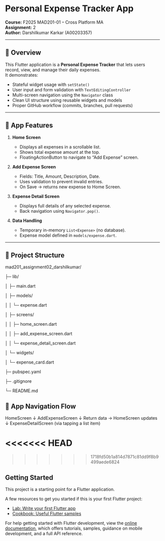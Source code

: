 # Personal Expense Tracker App  
**Course:** F2025 MAD201-01 – Cross Platform MA  
**Assignment:** 2  
**Author:** Darshilkumar Karkar (A00203357)  

---

## 🧩 Overview
This Flutter application is a **Personal Expense Tracker** that lets users record, view, and manage their daily expenses.  
It demonstrates:
- Stateful widget usage with `setState()`
- User input and form validation with `TextEditingController`
- Multi-screen navigation using the `Navigator` class
- Clean UI structure using reusable widgets and models
- Proper GitHub workflow (commits, branches, pull requests)

---

## 🎯 App Features
1. **Home Screen**
   - Displays all expenses in a scrollable list.
   - Shows total expense amount at the top.
   - FloatingActionButton to navigate to “Add Expense” screen.

2. **Add Expense Screen**
   - Fields: Title, Amount, Description, Date.
   - Uses validation to prevent invalid entries.
   - On Save → returns new expense to Home Screen.

3. **Expense Detail Screen**
   - Displays full details of any selected expense.
   - Back navigation using `Navigator.pop()`.

4. **Data Handling**
   - Temporary in-memory `List<Expense>` (no database).
   - Expense model defined in `models/expense.dart`.

---

## 🧱 Project Structure
mad201_assignment02_darshilkumar/

├─ lib/

│ ├─ main.dart

│ ├─ models/

│ │ └─ expense.dart

│ ├─ screens/

│ │ ├─ home_screen.dart

│ │ ├─ add_expense_screen.dart

│ │ └─ expense_detail_screen.dart

│ └─ widgets/

│ └─ expense_card.dart

├─ pubspec.yaml

├─ .gitignore

└─ README.md


## 🧭 App Navigation Flow

HomeScreen
   ↓
AddExpenseScreen
   ↓
Return data → HomeScreen updates
   ↓
ExpenseDetailScreen (via tapping a list item)


<<<<<<< HEAD
=======

>>>>>>> 1718fd50b1a814d7871c81dd9f8b9499aede6824
## Getting Started

This project is a starting point for a Flutter application.

A few resources to get you started if this is your first Flutter project:

- [Lab: Write your first Flutter app](https://docs.flutter.dev/get-started/codelab)
- [Cookbook: Useful Flutter samples](https://docs.flutter.dev/cookbook)

For help getting started with Flutter development, view the
[online documentation](https://docs.flutter.dev/), which offers tutorials,
samples, guidance on mobile development, and a full API reference.

